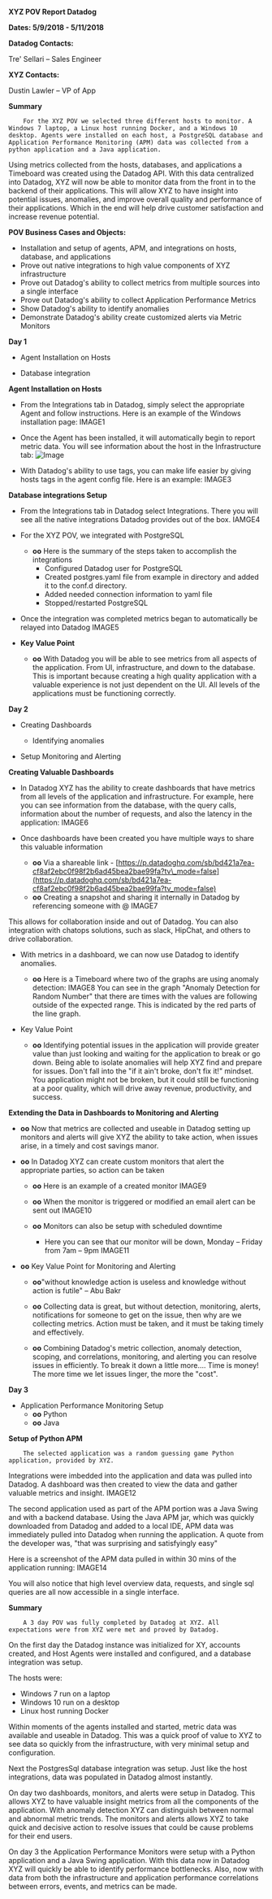 **XYZ POV Report
Datadog**

**Dates: 5/9/2018 - 5/11/2018**

**Datadog Contacts:**

Tre&#39; Sellari – Sales Engineer

**XYZ Contacts:**

Dustin Lawler – VP of App

**Summary**

        For the XYZ POV we selected three different hosts to monitor. A Windows 7 laptop, a Linux host running Docker, and a Windows 10 desktop. Agents were installed on each host, a PostgreSQL database and Application Performance Monitoring (APM) data was collected from a python application and a Java application.

Using metrics collected from the hosts, databases, and applications a Timeboard was created using the Datadog API. With this data centralized into Datadog, XYZ will now be able to monitor data from the front in to the backend of their applications. This will allow XYZ to have insight into potential issues, anomalies, and improve overall quality and performance of their applications. Which in the end will help drive customer satisfaction and increase revenue potential.

**POV Business Cases and Objects:**

- Installation and setup of agents, APM, and integrations on hosts, database, and applications
- Prove out native integrations to high value components of XYZ infrastructure
- Prove out Datadog&#39;s ability to collect metrics from multiple sources into a single interface
- Prove out Datadog&#39;s ability to collect Application Performance Metrics
- Show Datadog&#39;s ability to identify anomalies
- Demonstrate Datadog&#39;s ability create customized alerts via Metric Monitors







**Day 1**

- Agent Installation on Hosts

- Database integration

**Agent Installation on Hosts**

- From the Integrations tab in Datadog, simply select the appropriate Agent and follow instructions. Here is an example of the Windows installation page:
IMAGE1


- Once the Agent has been installed, it will automatically begin to report metric data. You will see information about the host in the Infrastructure tab:
![Image](hiring-engineers/Image1.png)



- With Datadog&#39;s ability to use tags, you can make life easier by giving hosts tags in the agent config file.
Here is an example:
IMAGE3
















**Database integrations Setup**

- From the Integrations tab in Datadog select Integrations. There you will see all the native integrations Datadog provides out of the box.
IAMGE4












- For the XYZ POV, we integrated with PostgreSQL
  - **oo** Here is the summary of the steps taken to accomplish the integrations
    - Configured Datadog user for PostgreSQL
    - Created postgres.yaml file from example in directory and added it to the conf.d directory.
    - Added needed connection information to yaml file
    - Stopped/restarted PostgreSQL

- Once the integration was completed metrics began to automatically be relayed into Datadog
IMAGE5

- **Key Value Point**
  - **oo** With Datadog you will be able to see metrics from all aspects of the application. From UI, infrastructure, and down to the database. This is important because creating a high quality application with a valuable experience is not just dependent on the UI. All levels of the applications must be functioning correctly.

**Day 2**

- Creating Dashboards
  - Identifying anomalies

- Setup Monitoring and Alerting


**Creating Valuable Dashboards**

- In Datadog XYZ has the ability to create dashboards that have metrics from all levels of the application and infrastructure.
For example, here you can see information from the database, with the query calls, information about the number of requests, and also the latency in the application:
IMAGE6


- Once dashboards have been created you have multiple ways to share this valuable information
  - **oo** Via a shareable link - [https://p.datadoghq.com/sb/bd421a7ea-cf8af2ebc0f98f2b6ad45bea2bae99fa?tv\_mode=false](https://p.datadoghq.com/sb/bd421a7ea-cf8af2ebc0f98f2b6ad45bea2bae99fa?tv_mode=false)
  - **oo** Creating a snapshot and sharing it internally in Datadog by referencing someone with @
IMAGE7

This allows for collaboration inside and out of Datadog. You can also integration with chatops solutions, such as slack, HipChat, and others to drive collaboration.



- With metrics in a dashboard, we can now use Datadog to identify anomalies.
  - **oo** Here is a Timeboard where two of the graphs are using anomaly detection:
IMAGE8
You can see in the graph &quot;Anomaly Detection for Random Number&quot; that there are times with the values are following outside of the expected range. This is indicated by the red parts of the line graph.

- Key Value Point
  - **oo** Identifying potential issues in the application will provide greater value than just looking and waiting for the application to break or go down. Being able to isolate anomalies will help XYZ find and prepare for issues. Don&#39;t fall into the &quot;if it ain&#39;t broke, don&#39;t fix it!&quot; mindset. You application might not be broken, but it could still be functioning at a poor quality, which will drive away revenue, productivity, and success.














**Extending the Data in Dashboards to Monitoring and Alerting**

- **oo** Now that metrics are collected and useable in Datadog setting up monitors and alerts will give XYZ the ability to take action, when issues arise, in a timely and cost savings manor.

- **oo** In Datadog XYZ can create custom monitors that alert the appropriate parties, so action can be taken
  - **oo** Here is an example of a created monitor
IMAGE9







  - **oo** When the monitor is triggered or modified an email alert can be sent out
IMAGE10




















  - **oo** Monitors can also be setup with scheduled downtime
    - Here you can see that our monitor will be down,
Monday – Friday from 7am – 9pm
IMAGE11











- **oo** Key Value Point for Monitoring and Alerting
  - **oo**&quot;without knowledge action is useless and knowledge without action is futile&quot; – Abu Bakr

  - **oo** Collecting data is great, but without detection, monitoring, alerts, notifications for someone to get on the issue, then why are we collecting metrics. Action must be taken, and it must be taking timely and effectively.

  - **oo** Combining Datadog&#39;s metric collection, anomaly detection, scoping, and correlations, monitoring, and alerting you can resolve issues in efficiently. To break it down a little more…. Time is money! The more time we let issues linger, the more the &quot;cost&quot;.









**Day 3**

- Application Performance Monitoring Setup
  - **oo** Python
  - **oo** Java


**Setup of Python APM**

        The selected application was a random guessing game Python application, provided by XYZ.

Integrations were imbedded into the application and data was pulled into Datadog. A dashboard was then created to view the data and gather valuable metrics and insight.
IMAGE12

The second application used as part of the APM portion was a Java Swing and with a backend database. Using the Java APM jar, which was quickly downloaded from Datadog and added to a local IDE, APM data was immediately pulled into Datadog when running the application.
A quote from the developer was, &quot;that was surprising and satisfyingly easy&quot;

Here is a screenshot of the APM data pulled in within 30 mins of the application running:
IMAGE14

You will also notice that high level overview data, requests, and single sql queries are all now accessible in a single interface.

**Summary**

        A 3 day POV was fully completed by Datadog at XYZ. All expectations were from XYZ were met and proved by Datadog.

On the first day the Datadog instance was initialized for XY, accounts created, and Host Agents were installed and configured, and a database integration was setup.

The hosts were:

- Windows 7 run on a laptop
- Windows 10 run on a desktop
- Linux host running Docker


Within moments of the agents installed and started, metric data was available and useable in Datadog. This was a quick proof of value to XYZ to see data so quickly from the infrastructure, with very minimal setup and configuration.

Next the PostgresSql database integration was setup. Just like the host integrations, data was populated in Datadog almost instantly.

On day two dashboards, monitors, and alerts were setup in Datadog. This allows XYZ to have valuable insight metrics from all the components of the application. With anomaly detection XYZ can distinguish between normal and abnormal metric trends. The monitors and alerts allows XYZ to take quick and decisive action to resolve issues that could be cause problems for their end users.

On day 3 the Application Performance Monitors were setup with a Python application and a Java Swing application. With this data now in Datadog XYZ will quickly be able to identify performance bottlenecks. Also, now with data from both the infrastructure and application performance correlations between errors, events, and metrics can be made.
